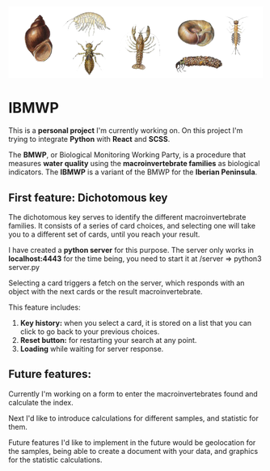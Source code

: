 ![Macroinvertebrates](./src/images/Macroinvertebrates.png)

# IBMWP

This is a **personal project** I'm currently working on. On this project I'm trying to integrate **Python** with **React** and **SCSS**.

The **BMWP**, or Biological Monitoring Working Party, is a procedure that measures **water quality** using the **macroinvertebrate families** as biological indicators. The **IBMWP** is a variant of the BMWP for the **Iberian Peninsula**.

## First feature: Dichotomous key

The dichotomous key serves to identify the different macroinvertebrate families. It consists of a series of card choices, and selecting one will take you to a different set of cards, until you reach your result.

I have created a **python server** for this purpose. The server only works in **localhost:4443** for the time being, you need to start it at /server => python3 server.py

Selecting a card triggers a fetch on the server, which responds with an object with the next cards or the result macroinvertebrate.

This feature includes:

1. **Key history:** when you select a card, it is stored on a list that you can click to go back to your previous choices.
2. **Reset button:** for restarting your search at any point.
3. **Loading** while waiting for server response.

## Future features:

Currently I'm working on a form to enter the macroinvertebrates found and calculate the index.

Next I'd like to introduce calculations for different samples, and statistic for them.

Future features I'd like to implement in the future would be geolocation for the samples, being able to create a document with your data, and graphics for the statistic calculations.
